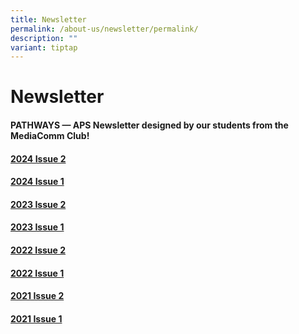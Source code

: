 ```yaml
---
title: Newsletter
permalink: /about-us/newsletter/permalink/
description: ""
variant: tiptap
---
```

<h1>Newsletter</h1>
<h4>PATHWAYS — APS Newsletter designed by our students from the MediaComm Club!</h4>
<p></p>
<h4><a href="https://online.fliphtml5.com/qytgd/ieqr/#p=1" rel="noopener nofollow" target="_blank">2024 Issue 2</a></h4>
<h4><a href="https://online.fliphtml5.com/qytgd/rzon/" rel="noopener nofollow" target="_blank">2024 Issue 1</a></h4>
<h4><a href="https://online.fliphtml5.com/qytgd/qxhn/" rel="noopener nofollow" target="_blank">2023 Issue 2</a></h4>
<h4><a href="https://online.fliphtml5.com/qytgd/gpmu/" rel="noopener nofollow" target="_blank">2023 Issue 1</a></h4>
<h4><a href="https://www.youtube.com/embed/XEmA-Ws6gQo" rel="noopener nofollow" target="_blank">2022 Issue 2</a></h4>
<h4><a href="https://www.aps.edu.sg/files/Newsletter/aps%20newsletter%202022%20issue%201.pdf" rel="noopener nofollow" target="_blank">2022 Issue 1</a></h4>
<h4><a href="https://www.aps.edu.sg/files/Newsletter/aps%20newsletter%202021%20issue%202.pdf" rel="noopener nofollow" target="_blank">2021 Issue 2</a></h4>
<h4><a href="https://www.aps.edu.sg/files/Newsletter/aps%20newsletter%202021%20issue%201.pdf" rel="noopener nofollow" target="_blank">2021 Issue 1</a></h4>
<h5></h5>
<p></p>